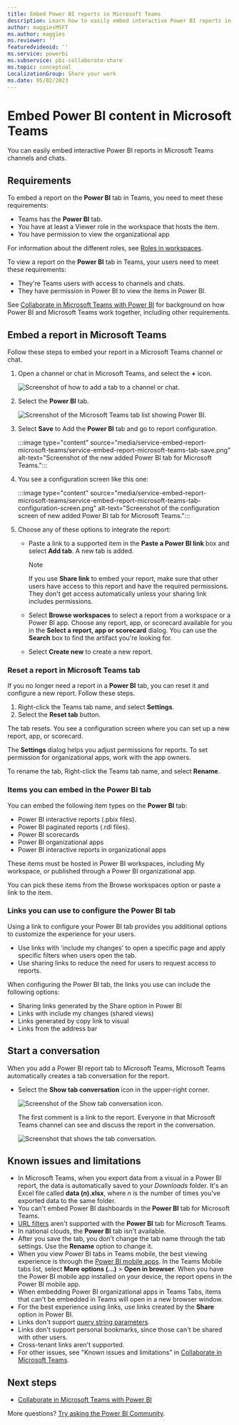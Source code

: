```yaml
---
title: Embed Power BI reports in Microsoft Teams
description: Learn how to easily embed interactive Power BI reports in Microsoft Teams channels and chats.
author: maggiesMSFT
ms.author: maggies
ms.reviewer: ''
featuredvideoid: ''
ms.service: powerbi
ms.subservice: pbi-collaborate-share
ms.topic: conceptual
LocalizationGroup: Share your work
ms.date: 05/02/2023
---
```


# Embed Power BI content in Microsoft Teams

You can easily embed interactive Power BI reports in Microsoft Teams channels and chats. 

## Requirements

To embed a report on the **Power BI** tab in Teams, you need to meet these requirements:

- Teams has the **Power BI** tab.
- You have at least a Viewer role in the workspace that hosts the item. 
- You have permission to view the organizational app
 
For information about the different roles, see [Roles in workspaces](service-roles-new-workspaces.md).

To view a report on the **Power BI** tab in Teams, your users need to meet these requirements:

- They're Teams users with access to channels and chats.
- They have permission in Power BI to view the items in Power BI.

See [Collaborate in Microsoft Teams with Power BI](service-collaborate-microsoft-teams.md) for background on how Power BI and Microsoft Teams work together, including other requirements.

## Embed a report in Microsoft Teams

Follow these steps to embed your report in a Microsoft Teams channel or chat.

1. Open a channel or chat in Microsoft Teams, and select the **+** icon.

    ![Screenshot of how to add a tab to a channel or chat.](media/service-embed-report-microsoft-teams/service-embed-report-microsoft-teams-add.png)

1. Select the **Power BI** tab.

    ![Screenshot of the Microsoft Teams tab list showing Power BI.](media/service-embed-report-microsoft-teams/service-embed-report-microsoft-teams-tab.png)

1. Select **Save** to Add the **Power BI** tab and go to report configuration.

    :::image type="content" source="media/service-embed-report-microsoft-teams/service-embed-report-microsoft-teams-tab-save.png" alt-text="Screenshot of the new added Power BI tab for Microsoft Teams.":::

1. You see a configuration screen like this one:

    :::image type="content" source="media/service-embed-report-microsoft-teams/service-embed-report-microsoft-teams-tab-configuration-screen.png" alt-text="Screenshot of the configuration screen of new added Power BI tab for Microsoft Teams.":::

1. Choose any of these options to integrate the report:

    - Paste a link to a supported item in the **Paste a Power BI link** box and select **Add tab**. A new tab is added.

        > [!NOTE]
        > If you use **Share link** to embed your report, make sure that other users have access to this report and have the required permissions. They don't get access automatically unless your sharing link includes permissions.

    - Select **Browse workspaces** to select a report from a workspace or a Power BI app. Choose any report, app, or scorecard available for you in the **Select a report, app or scorecard** dialog. You can use the **Search** box to find the artifact you're looking for.

    - Select **Create new** to create a new report.

### Reset a report in Microsoft Teams tab

If you no longer need a report in a **Power BI** tab, you can reset it and configure a new report. Follow these steps.

1. Right-click the Teams tab name, and select **Settings**.
1. Select the **Reset tab** button.

The tab resets. You see a configuration screen where you can set up a new report, app, or scorecard.

The **Settings** dialog helps you adjust permissions for reports. To set permission for organizational apps, work with the app owners. 

To rename the tab, Right-click the Teams tab name, and select **Rename**.


### Items you can embed in the Power BI tab

You can embed the following item types on the **Power BI** tab:

- Power BI interactive reports (.pbix files).
- Power BI paginated reports (.rdl files).
- Power BI scorecards
- Power BI organizational apps
- Power BI interactive reports in organizational apps

These items must be hosted in Power BI workspaces, including My workspace, or published through a Power BI organizational app.

You can pick these items from the Browse workspaces option or paste a link to the item.

### Links you can use to configure the Power BI tab

Using a link to configure your Power BI tab provides you additional options to customize the experience for your users. 
- Use links with 'include my changes' to open a specific page and apply specific filters when users open the tab.
- Use sharing links to reduce the need for users to request access to reports.

When configuring the Power BI tab, the links you use can include the following options:
- Sharing links generated by the Share option in Power BI
- Links with include my changes (shared views)
- Links generated by copy link to visual
- Links from the address bar


## Start a conversation

When you add a Power BI report tab to Microsoft Teams, Microsoft Teams automatically creates a tab conversation for the report.

- Select the **Show tab conversation** icon in the upper-right corner.

    ![Screenshot of the Show tab conversation icon.](media/service-embed-report-microsoft-teams/power-bi-teams-conversation-icon.png)

    The first comment is a link to the report. Everyone in that Microsoft Teams channel can see and discuss the report in the conversation.

    ![Screenshot that shows the tab conversation.](media/service-embed-report-microsoft-teams/power-bi-teams-conversation-tab.png)

## Known issues and limitations

- In Microsoft Teams, when you export data from a visual in a Power BI report, the data is automatically saved to your *Downloads* folder. It's an Excel file called **data (*n*).xlsx**, where *n* is the number of times you've exported data to the same folder.
- You can't embed Power BI dashboards in the **Power BI** tab for Microsoft Teams.
- [URL filters](service-url-filters.md) aren't supported with the **Power BI** tab for Microsoft Teams.
- In national clouds, the **Power BI** tab isn't available.
- After you save the tab, you don't change the tab name through the tab settings. Use the **Rename** option to change it.
- When you view Power BI tabs in Teams mobile, the best viewing experience is through the [Power BI mobile apps](../consumer/mobile/mobile-apps-for-mobile-devices.md). In the Teams Mobile tabs list, select **More options (...)** > **Open in browser**. When you have the Power BI mobile app installed on your device, the report opens in the Power BI mobile app. 
- When embedding Power BI organizational apps in Teams Tabs, items that can't be embedded in Teams will open in a new browser window. 
- For the best experience using links, use links created by the **Share** option in Power BI.
- Links don't support [query string parameters](service-url-filters.md). 
- Links don't support personal bookmarks, since those can't be shared with other users. 
- Cross-tenant links aren't supported.
- For other issues, see "Known issues and limitations" in [Collaborate in Microsoft Teams](service-collaborate-microsoft-teams.md#known-issues-and-limitations).

## Next steps

- [Collaborate in Microsoft Teams with Power BI](service-collaborate-microsoft-teams.md)

More questions? [Try asking the Power BI Community](https://community.powerbi.com/).
